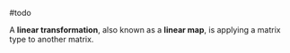 #todo 

A **linear transformation**, also known as a **linear map**, is applying a matrix type to another matrix.